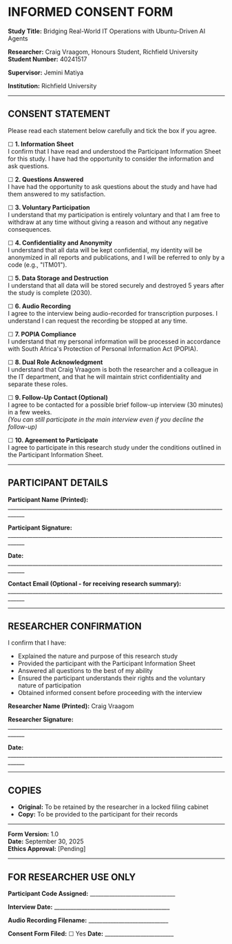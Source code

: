 # INFORMED CONSENT FORM

**Study Title:** Bridging Real-World IT Operations with Ubuntu-Driven AI Agents

**Researcher:** Craig Vraagom, Honours Student, Richfield University  
**Student Number:** 40241517

**Supervisor:** Jemini Matiya

**Institution:** Richfield University

---

## CONSENT STATEMENT

Please read each statement below carefully and tick the box if you agree.

☐ **1. Information Sheet**  
I confirm that I have read and understood the Participant Information Sheet for this study. I have had the opportunity to consider the information and ask questions.

☐ **2. Questions Answered**  
I have had the opportunity to ask questions about the study and have had them answered to my satisfaction.

☐ **3. Voluntary Participation**  
I understand that my participation is entirely voluntary and that I am free to withdraw at any time without giving a reason and without any negative consequences.

☐ **4. Confidentiality and Anonymity**  
I understand that all data will be kept confidential, my identity will be anonymized in all reports and publications, and I will be referred to only by a code (e.g., "ITM01").

☐ **5. Data Storage and Destruction**  
I understand that all data will be stored securely and destroyed 5 years after the study is complete (2030).

☐ **6. Audio Recording**  
I agree to the interview being audio-recorded for transcription purposes. I understand I can request the recording be stopped at any time.

☐ **7. POPIA Compliance**  
I understand that my personal information will be processed in accordance with South Africa's Protection of Personal Information Act (POPIA).

☐ **8. Dual Role Acknowledgment**  
I understand that Craig Vraagom is both the researcher and a colleague in the IT department, and that he will maintain strict confidentiality and separate these roles.

☐ **9. Follow-Up Contact (Optional)**  
I agree to be contacted for a possible brief follow-up interview (30 minutes) in a few weeks.  
*(You can still participate in the main interview even if you decline the follow-up)*

☐ **10. Agreement to Participate**  
I agree to participate in this research study under the conditions outlined in the Participant Information Sheet.

---

## PARTICIPANT DETAILS

**Participant Name (Printed):**  
\_\_\_\_\_\_\_\_\_\_\_\_\_\_\_\_\_\_\_\_\_\_\_\_\_\_\_\_\_\_\_\_\_\_\_\_\_\_\_\_\_\_\_\_\_\_\_\_\_\_\_\_\_\_\_\_\_\_\_\_\_\_\_\_\_\_\_\_\_\_\_\_\_\_\_\_\_\_\_\_\_\_\_\_

**Participant Signature:**  
\_\_\_\_\_\_\_\_\_\_\_\_\_\_\_\_\_\_\_\_\_\_\_\_\_\_\_\_\_\_\_\_\_\_\_\_\_\_\_\_\_\_\_\_\_\_\_\_\_\_\_\_\_\_\_\_\_\_\_\_\_\_\_\_\_\_\_\_\_\_\_\_\_\_\_\_\_\_\_\_\_\_\_\_

**Date:**  
\_\_\_\_\_\_\_\_\_\_\_\_\_\_\_\_\_\_\_\_\_\_\_\_\_\_\_\_\_\_\_\_\_\_\_\_\_\_\_\_\_\_\_\_\_\_\_\_\_\_\_\_\_\_\_\_\_\_\_\_\_\_\_\_\_\_\_\_\_\_\_\_\_\_\_\_\_\_\_\_\_\_\_\_

**Contact Email (Optional - for receiving research summary):**  
\_\_\_\_\_\_\_\_\_\_\_\_\_\_\_\_\_\_\_\_\_\_\_\_\_\_\_\_\_\_\_\_\_\_\_\_\_\_\_\_\_\_\_\_\_\_\_\_\_\_\_\_\_\_\_\_\_\_\_\_\_\_\_\_\_\_\_\_\_\_\_\_\_\_\_\_\_\_\_\_\_\_\_\_

---

## RESEARCHER CONFIRMATION

I confirm that I have:
- Explained the nature and purpose of this research study
- Provided the participant with the Participant Information Sheet
- Answered all questions to the best of my ability
- Ensured the participant understands their rights and the voluntary nature of participation
- Obtained informed consent before proceeding with the interview

**Researcher Name (Printed):** Craig Vraagom

**Researcher Signature:**  
\_\_\_\_\_\_\_\_\_\_\_\_\_\_\_\_\_\_\_\_\_\_\_\_\_\_\_\_\_\_\_\_\_\_\_\_\_\_\_\_\_\_\_\_\_\_\_\_\_\_\_\_\_\_\_\_\_\_\_\_\_\_\_\_\_\_\_\_\_\_\_\_\_\_\_\_\_\_\_\_\_\_\_\_

**Date:**  
\_\_\_\_\_\_\_\_\_\_\_\_\_\_\_\_\_\_\_\_\_\_\_\_\_\_\_\_\_\_\_\_\_\_\_\_\_\_\_\_\_\_\_\_\_\_\_\_\_\_\_\_\_\_\_\_\_\_\_\_\_\_\_\_\_\_\_\_\_\_\_\_\_\_\_\_\_\_\_\_\_\_\_\_

---

## COPIES

- **Original:** To be retained by the researcher in a locked filing cabinet
- **Copy:** To be provided to the participant for their records

---

**Form Version:** 1.0  
**Date:** September 30, 2025  
**Ethics Approval:** [Pending]

---

## FOR RESEARCHER USE ONLY

**Participant Code Assigned:** \_\_\_\_\_\_\_\_\_\_\_\_\_\_\_\_\_\_\_\_\_\_\_\_\_\_\_\_\_\_\_

**Interview Date:** \_\_\_\_\_\_\_\_\_\_\_\_\_\_\_\_\_\_\_\_\_\_\_\_\_\_\_\_\_\_\_\_\_\_\_\_\_\_\_\_\_\_

**Audio Recording Filename:** \_\_\_\_\_\_\_\_\_\_\_\_\_\_\_\_\_\_\_\_\_\_\_\_\_\_\_\_\_

**Consent Form Filed:** ☐ Yes  **Date:** \_\_\_\_\_\_\_\_\_\_\_\_\_\_\_\_\_\_\_\_\_\_\_\_\_
